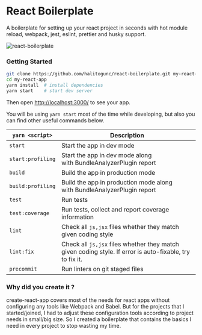 # React Boilerplate

A boilerplate for setting up your react project in seconds with hot module reload, webpack, jest, eslint, prettier and husky support.

![react-boilerplate](https://user-images.githubusercontent.com/13641726/66274995-abf81480-e884-11e9-8987-e9113cc7e6b2.gif)



### Getting Started

```bash
git clone https://github.com/halitogunc/react-boilerplate.git my-react-app
cd my-react-app
yarn install  # install dependencies
yarn start    # start dev server
```

Then open [http://localhost:3000/](http://localhost:3000/) to see your app.



You will be using `yarn start` most of the time while developing, but also you can find other useful commands below.

| `yarn <script>`   | Description                                                                                              |
| ----------------- | -------------------------------------------------------------------------------------------------------- |
| `start`           | Start the app in dev mode                                                                                |
| `start:profiling` | Start the app in dev mode along with BundleAnalyzerPlugin report                                         |
| `build`           | Build the app in production mode                                                                         |
| `build:profiling` | Build the app in production mode along with BundleAnalyzerPlugin report                                  |
| `test`            | Run tests                                                                                                |
| `test:coverage`   | Run tests, collect and report coverage information                                                      |
| `lint`            | Check all `js,jsx` files whether they match given coding style                                           |
| `lint:fix`        | Check all `js,jsx` files whether they match given coding style. If error is auto-fixable, try to fix it. |
| `precommit`       | Run linters on git staged files                                                                          |



### Why did you create it ?

create-react-app covers most of the needs for react apps without configuring any tools like Webpack and Babel. But for the projects that I started/joined, I had to adjust these configuration tools according to project needs in small/big size. So I created a boilerplate that contains the basics I need in every project to stop wasting my time.
